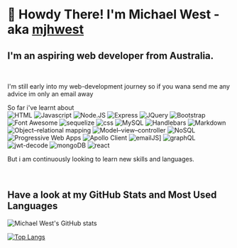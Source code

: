 
# 👋 Howdy There! I'm Michael West - aka [mjhwest](https://mjhwest.github.io/Michael-West-Portfolio/)

## I'm an aspiring web developer from Australia. 
<br>

 I'm still early into my web-development journey so if you wana send me any advice im only an email away 

 So far i've learnt about <br>
![HTML](https://img.shields.io/badge/HTML-red?style=for-the-badge&logo=html5&logoColor=white) ![Javascript](https://img.shields.io/badge/Javascript-green?style=for-the-badge&logo=javascript&logoColor=white) ![Node.JS](https://img.shields.io/badge/Node.JS-blue?style=for-the-badge&logo=node.js&logoColor=white) ![Express](https://img.shields.io/badge/Express-yellow?style=for-the-badge&logo=express&logoColor=white) ![JQuery](https://img.shields.io/badge/JQuery-purple?style=for-the-badge&logo=jquery&logoColor=white) ![Bootstrap](https://img.shields.io/badge/Bootstrap-black?style=for-the-badge&logo=bootstrap&logoColor=white) ![Font Awesome](https://img.shields.io/badge/Font_Awesome-pink?style=for-the-badge&logo=font+awesome&logoColor=white) ![sequelize](https://img.shields.io/badge/sequelize-gray?style=for-the-badge&logo=sequelize&logoColor=white) ![css](https://img.shields.io/badge/css-orange?style=for-the-badge&logo=css3&logoColor=white) ![MySQL](https://img.shields.io/badge/MySQL-red?style=for-the-badge&logo=mysql&logoColor=white) ![Handlebars](https://img.shields.io/badge/Handlebars-orange?style=for-the-badge&logo=Handlebars.js&logoColor=white) 
![Markdown](https://img.shields.io/badge/Markdown-blue?style=for-the-badge&logo=Markdown&logoColor=white) ![Object–relational mapping](https://img.shields.io/badge/Object–relational_mapping-red?style=for-the-badge) ![Model–view–controller](https://img.shields.io/badge/Model–view–controller-blue?style=for-the-badge) ![NoSQL](https://img.shields.io/badge/NoSQL-green?style=for-the-badge) ![Progressive Web Apps ](https://img.shields.io/badge/Progressive_Web_Apps_-pink?style=for-the-badge) ![Apollo Client](https://img.shields.io/badge/Apollo_Client-red?style=for-the-badge&logo=%23311C87) ![emailJS](https://img.shields.io/badge/emailJS-blue?style=for-the-badge)] ![graphQL](https://img.shields.io/badge/graphQL-green?style=for-the-badge&logo=graphQL&logoColor=white) ![jwt-decode ](https://img.shields.io/badge/jwt--decode_-pink?style=for-the-badge) ![mongoDB](https://img.shields.io/badge/mongoDB-orange?style=for-the-badge&logo=mongoDB&logoColor=white) ![react](https://img.shields.io/badge/react-black?style=for-the-badge&logo=react&logoColor=white)

But i am continuously looking to learn new skills and languages. 

<br>

## Have a look at my GitHub Stats and Most Used Languages 
![Michael West's GitHub stats](https://github-readme-stats.vercel.app/api?username=mjhwest&show_icons=true&theme=radical)

[![Top Langs](https://github-readme-stats.vercel.app/api/top-langs/?username=mjhwest&layout=compact)](https://github.com/mjhwest/github-readme-stats)

